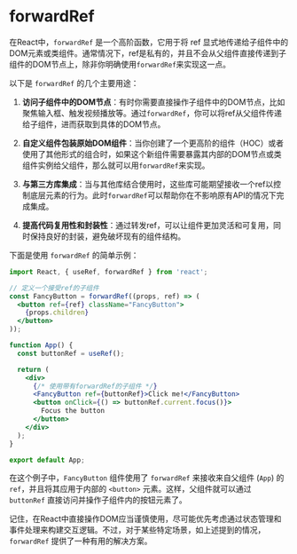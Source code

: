 # forwardRef
在React中，`forwardRef` 是一个高阶函数，它用于将 ref 显式地传递给子组件中的DOM元素或类组件。通常情况下，ref是私有的，并且不会从父组件直接传递到子组件的DOM节点上，除非你明确使用`forwardRef`来实现这一点。

以下是 `forwardRef` 的几个主要用途：

1. **访问子组件中的DOM节点**：有时你需要直接操作子组件中的DOM节点，比如聚焦输入框、触发视频播放等。通过`forwardRef`，你可以将ref从父组件传递给子组件，进而获取到具体的DOM节点。

2. **自定义组件包装原始DOM组件**：当你创建了一个更高阶的组件（HOC）或者使用了其他形式的组合时，如果这个新组件需要暴露其内部的DOM节点或类组件实例给父组件，那么就可以用`forwardRef`来实现。

3. **与第三方库集成**：当与其他库结合使用时，这些库可能期望接收一个ref以控制底层元素的行为。此时`forwardRef`可以帮助你在不影响原有API的情况下完成集成。

4. **提高代码复用性和封装性**：通过转发ref，可以让组件更加灵活和可复用，同时保持良好的封装，避免破坏现有的组件结构。

下面是使用 `forwardRef` 的简单示例：

```jsx
import React, { useRef, forwardRef } from 'react';

// 定义一个接受ref的子组件
const FancyButton = forwardRef((props, ref) => (
  <button ref={ref} className="FancyButton">
    {props.children}
  </button>
));

function App() {
  const buttonRef = useRef();

  return (
    <div>
      {/* 使用带有forwardRef的子组件 */}
      <FancyButton ref={buttonRef}>Click me!</FancyButton>
      <button onClick={() => buttonRef.current.focus()}>
        Focus the button
      </button>
    </div>
  );
}

export default App;
```

在这个例子中，`FancyButton` 组件使用了 `forwardRef` 来接收来自父组件 (`App`) 的 `ref`，并且将其应用于内部的 `<button>` 元素。这样，父组件就可以通过 `buttonRef` 直接访问并操作子组件内的按钮元素了。

记住，在React中直接操作DOM应当谨慎使用，尽可能优先考虑通过状态管理和事件处理来构建交互逻辑。不过，对于某些特定场景，如上述提到的情况，`forwardRef` 提供了一种有用的解决方案。